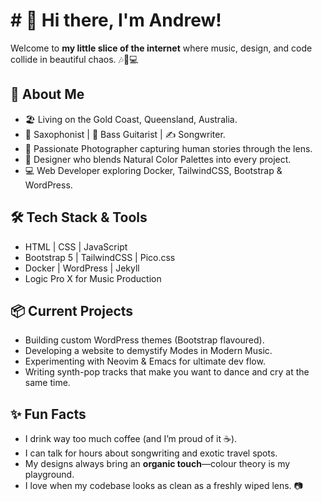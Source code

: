 # # 👋 Hi there, I'm Andrew! 

Welcome to **my little slice of the internet** where music, design, and code collide in beautiful chaos. 🎶🎨💻

## 🎸 About Me
- 🏖️ Living on the Gold Coast, Queensland, Australia.
- 🎷 Saxophonist | 🎸 Bass Guitarist | ✍️ Songwriter.
- 📸 Passionate Photographer capturing human stories through the lens.
- 🎨 Designer who blends Natural Color Palettes into every project.
- 💻 Web Developer exploring Docker, TailwindCSS, Bootstrap & WordPress.

## 🛠️ Tech Stack & Tools
- HTML | CSS | JavaScript
- Bootstrap 5 | TailwindCSS | Pico.css
- Docker | WordPress | Jekyll
- Logic Pro X for Music Production

## 📦 Current Projects
- Building custom WordPress themes (Bootstrap flavoured).
- Developing a website to demystify Modes in Modern Music.
- Experimenting with Neovim & Emacs for ultimate dev flow.
- Writing synth-pop tracks that make you want to dance and cry at the same time.

## ✨ Fun Facts
- I drink way too much coffee (and I’m proud of it ☕).
- I can talk for hours about songwriting and exotic travel spots.
- My designs always bring an **organic touch**—colour theory is my playground.
- I love when my codebase looks as clean as a freshly wiped lens. 📷
